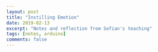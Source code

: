 ```yaml
---
layout: post
title: "Instilling Emotion"
date: 2019-02-13
excerpt: "Notes and reflection from Sofian's teaching"
tags: [notes, arduino]
comments: false
---
```



